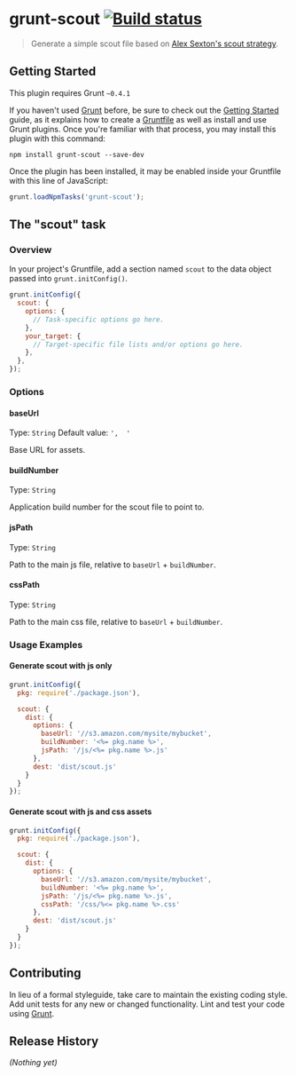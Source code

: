 # grunt-scout [![Build status](https://travis-ci.org/jimf/grunt-scout.svg?branch=master)](https://travis-ci.org/jimf/grunt-scout)

> Generate a simple scout file based on [Alex Sexton's scout strategy](https://alexsexton.com/blog/2013/03/deploying-javascript-applications/).

## Getting Started
This plugin requires Grunt `~0.4.1`

If you haven't used [Grunt](http://gruntjs.com/) before, be sure to check out the [Getting Started](http://gruntjs.com/getting-started) guide, as it explains how to create a [Gruntfile](http://gruntjs.com/sample-gruntfile) as well as install and use Grunt plugins. Once you're familiar with that process, you may install this plugin with this command:

```shell
npm install grunt-scout --save-dev
```

Once the plugin has been installed, it may be enabled inside your Gruntfile with this line of JavaScript:

```js
grunt.loadNpmTasks('grunt-scout');
```

## The "scout" task

### Overview
In your project's Gruntfile, add a section named `scout` to the data object passed into `grunt.initConfig()`.

```js
grunt.initConfig({
  scout: {
    options: {
      // Task-specific options go here.
    },
    your_target: {
      // Target-specific file lists and/or options go here.
    },
  },
});
```

### Options

#### baseUrl
Type: `String`
Default value: `',  '`

Base URL for assets.

#### buildNumber
Type: `String`

Application build number for the scout file to point to.

#### jsPath
Type: `String`

Path to the main js file, relative to `baseUrl` + `buildNumber`.

#### cssPath
Type: `String`

Path to the main css file, relative to `baseUrl` + `buildNumber`.

### Usage Examples

#### Generate scout with js only

```js
grunt.initConfig({
  pkg: require('./package.json'),

  scout: {
    dist: {
      options: {
        baseUrl: '//s3.amazon.com/mysite/mybucket',
        buildNumber: '<%= pkg.name %>',
        jsPath: '/js/<%= pkg.name %>.js'
      },
      dest: 'dist/scout.js'
    }
  }
});
```

#### Generate scout with js and css assets

```js
grunt.initConfig({
  pkg: require('./package.json'),

  scout: {
    dist: {
      options: {
        baseUrl: '//s3.amazon.com/mysite/mybucket',
        buildNumber: '<%= pkg.name %>',
        jsPath: '/js/<%= pkg.name %>.js',
        cssPath: '/css/%<= pkg.name %>.css'
      },
      dest: 'dist/scout.js'
    }
  }
});
```

## Contributing
In lieu of a formal styleguide, take care to maintain the existing coding style. Add unit tests for any new or changed functionality. Lint and test your code using [Grunt](http://gruntjs.com/).

## Release History
_(Nothing yet)_
